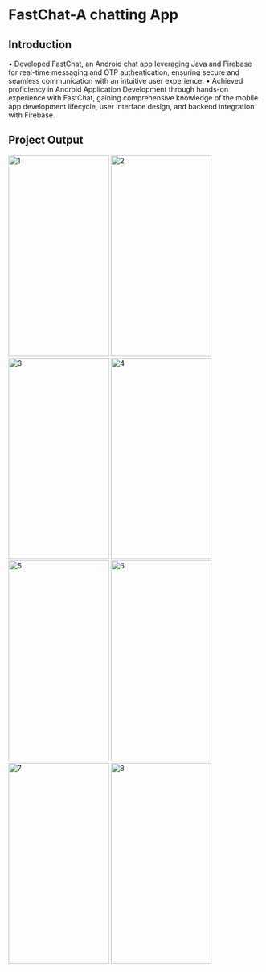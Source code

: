 # FastChat-A chatting App 

## Introduction
• Developed FastChat, an Android chat app leveraging Java and Firebase for real-time messaging and OTP authentication, ensuring secure and seamless
communication with an intuitive user experience.
• Achieved proficiency in Android Application Development through hands-on experience with FastChat, gaining comprehensive knowledge of the mobile
app development lifecycle, user interface design, and backend integration with Firebase.

## Project Output


<img src="https://github.com/Sumantralal/FastChat-A-Chatting-App/assets/111181638/f49809c4-3384-4459-a27b-3b46fabec0fa" alt="1" width="200" height="400">
<img src="(https://github.com/Sumantralal/FastChat-A-Chatting-App/assets/111181638/2efb419a-de3b-45e0-b63f-dae59a3721be)" alt="2" width="200" height="400">

<img src="DIRECT_IMAGE_URL_3" alt="3" width="200" height="400">
<img src="DIRECT_IMAGE_URL_4" alt="4" width="200" height="400">
<img src="DIRECT_IMAGE_URL_5" alt="5" width="200" height="400">
<img src="DIRECT_IMAGE_URL_6" alt="6" width="200" height="400">
<img src="DIRECT_IMAGE_URL_7" alt="7" width="200" height="400">
<img src="DIRECT_IMAGE_URL_8" alt="8" width="200" height="400">




